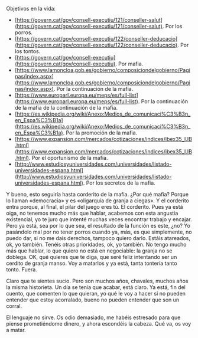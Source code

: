 Objetivos en la vida:

- [https://govern.cat/gov/consell-executiu/121/conseller-salut](https://govern.cat/gov/consell-executiu/121/conseller-salut). Por los porros.
- [https://govern.cat/gov/consell-executiu/122/conseller-deducacio](https://govern.cat/gov/consell-executiu/122/conseller-deducacio). Por los tontos.
- [https://govern.cat/gov/consell-executiu](https://govern.cat/gov/consell-executiu). Por mafia.
- [https://www.lamoncloa.gob.es/gobierno/composiciondelgobierno/Paginas/index.aspx](https://www.lamoncloa.gob.es/gobierno/composiciondelgobierno/Paginas/index.aspx). Por la continuación de la mafia.
- [https://www.europarl.europa.eu/meps/es/full-list](https://www.europarl.europa.eu/meps/es/full-list). Por la continuación de la mafia de la continuación de la mafia.
- [https://es.wikipedia.org/wiki/Anexo:Medios_de_comunicaci%C3%B3n_en_Espa%C3%B1a](https://es.wikipedia.org/wiki/Anexo:Medios_de_comunicaci%C3%B3n_en_Espa%C3%B1a). Por la promoción de la mafia.
- [https://www.expansion.com/mercados/cotizaciones/indices/ibex35_I.IB.html](https://www.expansion.com/mercados/cotizaciones/indices/ibex35_I.IB.html). Por el oportunismo de la mafia.
- [http://www.estudiosyuniversidades.com/universidades/listado-universidades-espana.html](http://www.estudiosyuniversidades.com/universidades/listado-universidades-espana.html). Por los secretos de la mafia.

Y bueno, esto seguiría hasta corderito de la mafia. ¿Por qué mafia? Porque lo llaman «democracia» y es «oligarquía de granja a ciegas». Y el corderito entra porque, al final, el pilar del juego eres tú. El corderito. Pues ya está oiga, no tenemos mucho más que hablar, acabemos con esta angustia existencial, yo te juro que intenté muchas veces encontrar trabajo y encajar. Pero ya está, sea por lo que sea, el resultado de la función es este, ¿no? Yo pasándolo mal por no tener porros cuando ya, más, es que simplemente, no puedo dar, si no me dais derechos, tampoco quiero darlo. Estáis atareados, ok, yo también. Tenéis otras prioridades, ok, yo también. No tengo mucho más que hablar, lo que quiero no está en negociable: la granja no se doblega. OK, qué quieres que te diga, que seré feliz intentando ser un cerdito de granja manso. Voy a matarlos y ya está, tanta tontería tanto tonto. Fuera.

Claro que te sientes sucio. Pero son muchos años, chavales, muchos años la misma historieta. Un día se tenía que acabar, está claro. Ya está, fin del cuento, que comenten lo que quieran, yo qué le voy a hacer si no pueden entender que estoy acorralado, bueno no pueden entender que son un corral.

El lenguaje no sirve. Os odio demasiado, me habéis estresado para que piense prometiéndome dinero, y ahora escondéis la cabeza. Qué va, os voy a matar.
